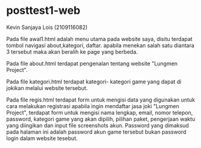 # posttest1-web
Kevin Sanjaya Lois
(2109116082)

Pada file awal1.html adalah menu utama pada website saya, disitu terdapat tombol navigasi about,kategori, daftar. apabila menekan salah satu diantara 3 tersebut maka akan beralih ke page yang berbeda.

Pada file about.html terdapat pengenalan tentang website "Lungmen Project".

Pada file kategori.html terdapat kategori- kategori game yang dapat di jokikan melalui website tersebut.

Pada file regis.html terdapat form untuk mengisi data yang digunakan untuk cara melakukan registrasi apabila ingin mendaftar jasa joki "Lungmen Project", terdapat form untuk mengisi nama lengkap, email, nomor telepon, password, kategori game yang akan dipilih, pilihan paket, pengerjaan waktu yang diingikan dan input file screenshots akun. Password yang dimaksud pada halaman ini adalah password akun game tersebut bukan password login dalam website tesebut.
